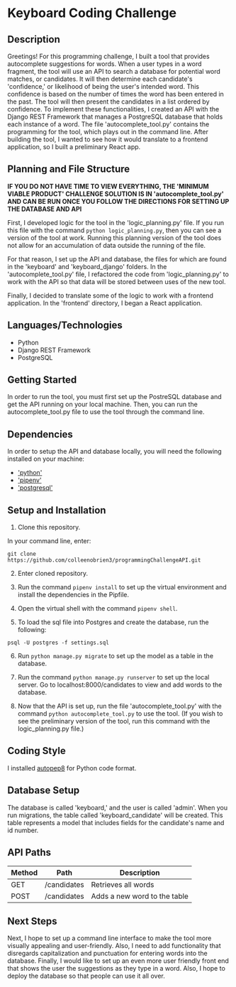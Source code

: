 # Keyboard Coding Challenge

## Description

Greetings! For this programming challenge, I built a tool that provides autocomplete suggestions for words. When a user types in a word fragment, the tool will use an API to search a database for potential word matches, or candidates. It will then determine each candidate's 'confidence,' or likelihood of being the user's intended word. This confidence is based on the number of times the word has been entered in the past. The tool will then present the candidates in a list ordered by confidence. To implement these functionalities, I created an API with the Django REST Framework that manages a PostgreSQL database that holds each instance of a word. The file 'autocomplete_tool.py' contains the programming for the tool, which plays out in the command line. After building the tool, I wanted to see how it would translate to a frontend application, so I built a preliminary React app.

## Planning and File Structure

**IF YOU DO NOT HAVE TIME TO VIEW EVERYTHING, THE 'MINIMUM VIABLE PRODUCT' CHALLENGE SOLUTION IS IN 'autocomplete_tool.py' AND CAN BE RUN ONCE YOU FOLLOW THE DIRECTIONS FOR SETTING UP THE DATABASE AND API**

First, I developed logic for the tool in the 'logic_planning.py' file. If you run this file with the command `python logic_planning.py`, then you can see a version of the tool at work. Running this planning version of the tool does not allow for an accumulation of data outside the running of the file.

For that reason, I set up the API and database, the files for which are found in the 'keyboard' and 'keyboard_django' folders. In the 'autocomplete_tool.py' file, I refactored the code from 'logic_planning.py' to work with the API so that data will be stored between uses of the new tool.

Finally, I decided to translate some of the logic to work with a frontend application. In the 'frontend' directory, I began a React application.

## Languages/Technologies

- Python
- Django REST Framework
- PostgreSQL

## Getting Started

In order to run the tool, you must first set up the PostreSQL database and get the API running on your local machine. Then, you can run the autocomplete_tool.py file to use the tool through the command line.

## Dependencies

In order to setup the API and database locally, you will need the following installed on your machine:

- ['python'](https://www.python.org/downloads/)
- ['pipenv'](https://github.com/pypa/pipenv)
- ['postgresql'](https://www.postgresql.org/docs/9.3/tutorial-install.html)

## Setup and Installation

1. Clone this repository.

In your command line, enter:

```
git clone https://github.com/colleenobrien3/programmingChallengeAPI.git
```

2. Enter cloned repository.

3. Run the command `pipenv install` to set up the virtual environment and install the dependencies in the Pipfile.

4. Open the virtual shell with the command `pipenv shell`.

5. To load the sql file into Postgres and create the database, run the following:

```
psql -U postgres -f settings.sql
```

6. Run `python manage.py migrate` to set up the model as a table in the database.

7. Run the command `python manage.py runserver` to set up the local server. Go to localhost:8000/candidates to view and add words to the database.

8. Now that the API is set up, run the file 'autocomplete_tool.py' with the command `python autocomplete_tool.py` to use the tool. (If you wish to see the preliminary version of the tool, run this command with the logic_planning.py file.)

## Coding Style

I installed [autopep8](https://github.com/hhatto/autopep8) for Python code format.

## Database Setup

The database is called 'keyboard,' and the user is called 'admin'. When you run migrations, the table called 'keyboard_candidate' will be created. This table represents a model that includes fields for the candidate's name and id number.

## API Paths

| Method |    Path     | Description                  |
| ------ | :---------: | ---------------------------- |
| GET    | /candidates | Retrieves all words          |
| POST   | /candidates | Adds a new word to the table |

## Next Steps

Next, I hope to set up a command line interface to make the tool more visually appealing and user-friendly. Also, I need to add functionality that disregards capitalization and punctuation for entering words into the database. Finally, I would like to set up an even more user friendly front end that shows the user the suggestions as they type in a word. Also, I hope to deploy the database so that people can use it all over.

